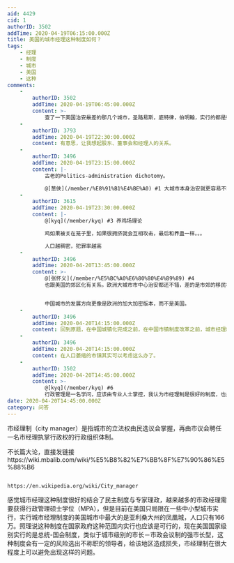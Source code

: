 ```yaml
---
aid: 4429
cid: 1
authorID: 3502
addTime: 2020-04-19T06:15:00.000Z
title: 美国的城市经理这种制度如何？
tags:
    - 经理
    - 制度
    - 城市
    - 美国
    - 这种
comments:
    -
        authorID: 3502
        addTime: 2020-04-19T06:45:00.000Z
        content: >-
            查了一下美国治安最差的那几个城市，圣路易斯，底特律，伯明翰，实行的都是强市长制，美国治安最好的几个城市，圣地亚哥，圣安东尼奥，凤凰城全都是实行或者曾经是市经理制，圣地亚哥是在06年由市经理制转为强市长制。
    -
        authorID: 3793
        addTime: 2020-04-19T22:30:00.000Z
        content: 有意思，让我想起股东、董事会和经理人的关系。
    -
        authorID: 3496
        addTime: 2020-04-19T23:15:00.000Z
        content: |-
            古老的Politics-administration dichotomy。

            @[葱侠](/member/%E8%91%B1%E4%BE%A0) #1 大城市本身治安就更容易不好。
    -
        authorID: 3615
        addTime: 2020-04-19T23:30:00.000Z
        content: |-
            @[kyq](/member/kyq) #3 养鸡场理论

            鸡如果被关在笼子里，如果很拥挤就会互相攻击，最后和养蛊一样。。。

            人口越稠密，犯罪率越高
    -
        authorID: 3496
        addTime: 2020-04-20T13:45:00.000Z
        content: >-
            @[张怀义](/member/%E5%BC%A0%E6%80%80%E4%B9%89) #4
            也跟美国的郊区化有关系。欧洲大城市市中心治安都还不错，差的是市郊的移民社区，市中心的人口密度是很高的。


            中国城市的发展方向更像是欧洲的加大加密版本，而不是美国。
    -
        authorID: 3496
        addTime: 2020-04-20T14:15:00.000Z
        content: 回到原题，在中国城镇化完成之前，在中国市镇制度改革之前，城市经理制更像是空中楼阁。
    -
        authorID: 3496
        addTime: 2020-04-20T14:15:00.000Z
        content: 在人口萎缩的市镇其实可以考虑这么办了。
    -
        authorID: 3502
        addTime: 2020-04-20T14:45:00.000Z
        content: >-
            @[kyq](/member/kyq) #6
            行政管理是一名学问，应该由专业人士掌控，我认为市经理制是很好的制度，也是未来政体的发展方向。
date: 2020-04-20T14:45:00.000Z
category: 问答
---
```


市经理制（city manager）是指城市的立法权由民选议会掌握，再由市议会聘任一名市经理执掌行政权的行政组织体制。

不长篇大论，直接发链接https://wiki.mbalib.com/wiki/%E5%B8%82%E7%BB%8F%E7%90%86%E5%88%B6

                                    https://en.wikipedia.org/wiki/City_manager
    

感觉城市经理这种制度很好的结合了民主制度与专家理政，越来越多的市政经理需要获得行政管理硕士学位（MPA），但是目前在美国只局限在一些中小型城市实行，实行城市经理制度的美国城市中最大的是亚利桑大州的凤凰城，人口只有166万。照理说这种制度在国家政府这种范围内实行也应该是可行的，现在美国国家级别实行的是总统-国会制度，类似于城市级别的市长－市政会议制的强市长型，这种制度会有一定的风险选出不称职的领导者，给该地区造成损失，市经理制在很大程度上可以避免出现这样的问题。
